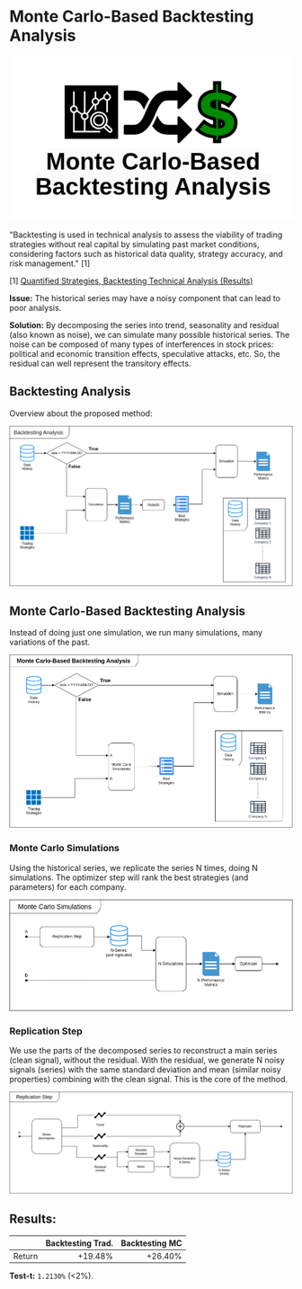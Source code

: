 # Monte Carlo-Based Backtesting Analysis

![](hood.png)

"Backtesting is used in technical analysis to assess the viability of trading strategies without real capital by simulating past market conditions, considering factors such as historical data quality, strategy accuracy, and risk management." [1]

[1] [Quantified Strategies, Backtesting Technical Analysis (Results)](https://tradingstrategy.medium.com/backtesting-technical-analysis-bb34ec4b423c)

**Issue:** The historical series may have a noisy component that can lead to poor analysis.

**Solution:** By decomposing the series into trend, seasonality and residual (also known as noise), we can simulate many possible historical series. The noise can be composed of many types of interferences in stock prices: political and economic transition effects, speculative attacks, etc. So, the residual can well represent the transitory effects.

## Backtesting Analysis

Overview about the proposed method:

![](bt.png)


## Monte Carlo-Based Backtesting Analysis

Instead of doing just one simulation, we run many simulations, many variations of the past. 

![](btmc.png)


### Monte Carlo Simulations

Using the historical series, we replicate the series N times, doing N simulations. The optimizer step will rank the best strategies (and parameters) for each company.

![](mcsim.png)

### Replication Step

We use the parts of the decomposed series to reconstruct a main series (clean signal), without the residual. With the residual, we generate N noisy signals (series) with the same standard deviation and mean (similar noisy properties) combining with the clean signal. This is the core of the method.

![](repstep.png)

## Results:

|      | Backtesting Trad. | Backtesting MC |
|:-----|---------:|---------:|
|Return| +19.48% | +26.40% |

**Test-t:** `1.2130%` (<2%).